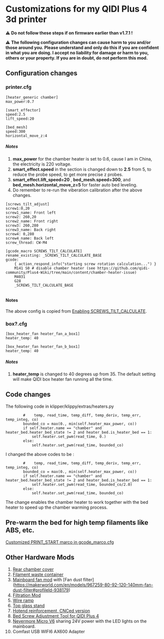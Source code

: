 # Customizations for my QIDI Plus 4 3d printer

⚠️ **Do not follow these steps if on firmware earlier than v1.7.1 !**

⚠️ **The following configuration changes can cause harm to you and/or those around you. Please understand and only do this if you are confident in what you are doing. I accept no liability for damage or harm to you, others or your property. If you are in doubt, do not perform this mod.**

## Configuration changes

### printer.cfg

```
[heater_generic chamber]
max_power:0.7

[smart_effector]
speed:2.5
lift_speed:20

[bed_mesh]
speed:300
horizontal_move_z:4
```

##### Notes
1. **max_power** for the chamber heater is set to 0.6, cause I am in China, the electricity is 220 voltage.
2. **smart_effect.speed** in the section is changed down to **2.5** from 5, to reduce the probe speed, to get more precise z probes.
3. **smart_effect.lift_speed=20** , **bed_mesh.speed=300**, and **bed_mesh.horizontal_move_z=5** for faster auto bed leveling.
4. Do remember to re-run the viberation calibration after the above changes.

```
[screws_tilt_adjust]
screw1:0,20
screw1_name: Front left
screw2: 260,20
screw2_name: Front right
screw3: 260,280
screw3_name: Back right
screw4: 0,280
screw4_name: Back left
screw_thread: CW-M4

[gcode_macro SCREWS_TILT_CALCULATE]
rename_existing: _SCREWS_TILT_CALCULATE_BASE
gcode:
    { action_respond_info("starting screw rotation calculation...") }
    M141 S0 # disable chamber heater (see https://github.com/qidi-community/Plus4-Wiki/tree/main/content/chamber-heater-issue)
    M4031
    G28
    _SCREWS_TILT_CALCULATE_BASE
    
```
#### Notes
The above config is copied from [Enabling SCREWS_TILT_CALCULATE](https://github.com/qidi-community/Plus4-Wiki/tree/main/content/Screws-Tilt-Adjust).

### box?.cfg

```
[box_heater_fan heater_fan_a_box1]
heater_temp: 40

[box_heater_fan heater_fan_b_box1]
heater_temp: 40

```

##### Notes

1. **heater_temp** is changed to 40 degrees up from 35. The default setting will make QIDI box heater fan running all the time.

## Code changes

The following code in klipper/klippy/extras/heaters.py

```
        #    temp, read_time, temp_diff, temp_deriv, temp_err, temp_integ, co)
        bounded_co = max(0., min(self.heater_max_power, co))
        if self.heater.name == "chamber" and heater_bed.heater_bed_state != 2 and heater_bed.is_heater_bed == 1:
            self.heater.set_pwm(read_time, 0.)
        else:
            self.heater.set_pwm(read_time, bounded_co)

```

I changed the above codes to be :

```
        #    temp, read_time, temp_diff, temp_deriv, temp_err, temp_integ, co)
        bounded_co = max(0., min(self.heater_max_power, co))
        if self.heater.name == "chamber" and heater_bed.heater_bed_state != 2 and heater_bed.is_heater_bed == 1:
            self.heater.set_pwm(read_time, bounded_co/2.0)
        else:
            self.heater.set_pwm(read_time, bounded_co)
```

The change enables the chamber heater to work together with the bed heater to speed up the chamber warming process.

## Pre-warm the bed for high temp filaments like ABS, etc.

[Customized PRINT_START marco in gcode_marco.cfg](https://github.com/QIDITECH/QIDI_PLUS4/pull/100)

## Other Hardware Mods
1. [Rear chamber cover](https://www.printables.com/model/1040774-qidi-plus-4-rear-chamber-cover)
2. [Filament waste container](https://www.printables.com/model/1023520-qidi-plus-4-filament-waste-container)
3. [Mainboard fan mod](https://www.printables.com/model/1146502-qidi-plus-4-hex-mainboard-cover-for-80mm-fan-with) with [Fan dust filter] (https://makerworld.com/en/models/967259-80-92-120-140mm-fan-dust-filter#profileId-938179)
4. [Filtration Mod](https://www.printables.com/model/1022271-qidi-plus-4-filtration-system)
5. [Wire ramp](https://www.printables.com/model/1094939-qidi-plus-4-wire-ramp)
6. [Top glass stand](https://www.printables.com/model/1102150-qidi-plus-4-top-glass-stand)
7. [Hotend reinforcement, CNCed version](https://makerworld.com.cn/zh/models/1021954-plus4-re-duan-jia-qiang)
8. [Bed Screw Adjustment Tool for QIDI Plus 4](https://www.printables.com/model/1280126-bed-screw-adjustment-tool-for-qidi-plus-4)
9. [Nevermore Micro V6](https://github.com/nevermore3d/Nevermore_Micro/tree/master/V6) sharing 24V power with the LED lights on the mainboard.
10. Comfast USB WIFI6 AX600 Adapter
